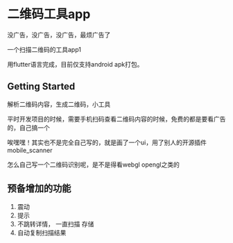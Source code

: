 # 二维码工具app
没广告，没广告，没广告，最烦广告了

一个扫描二维码的工具app1

用flutter语言完成，目前仅支持android apk打包。
## Getting Started

解析二维码内容，生成二维码，小工具

平时开发项目的时候，需要手机扫码查看二维码内容的时候，免费的都是要看广告的，自己搞一个

唉嘿嘿！其实也不是完全自己写的，就是画了一个ui，用了别人的开源插件 mobile_scanner 

怎么自己写一个二维码识别呢，是不是得看webgl opengl之类的 


## 预备增加的功能

1. 震动
2. 提示
3. 不跳转详情， 一直扫描 存储
4. 自动复制扫描结果